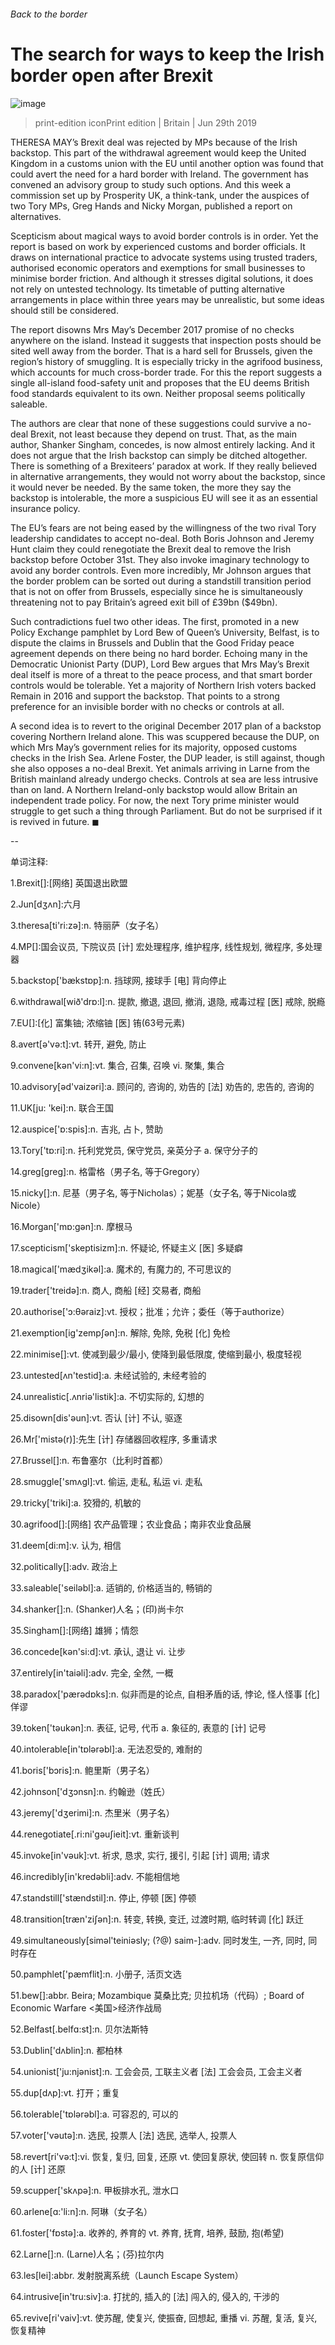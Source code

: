 ###### Back to the border
# The search for ways to keep the Irish border open after Brexit 
![image](images/20190629_brp007.jpg) 
> print-edition iconPrint edition | Britain | Jun 29th 2019 
THERESA MAY’s Brexit deal was rejected by MPs because of the Irish backstop. This part of the withdrawal agreement would keep the United Kingdom in a customs union with the EU until another option was found that could avert the need for a hard border with Ireland. The government has convened an advisory group to study such options. And this week a commission set up by Prosperity UK, a think-tank, under the auspices of two Tory MPs, Greg Hands and Nicky Morgan, published a report on alternatives. 
Scepticism about magical ways to avoid border controls is in order. Yet the report is based on work by experienced customs and border officials. It draws on international practice to advocate systems using trusted traders, authorised economic operators and exemptions for small businesses to minimise border friction. And although it stresses digital solutions, it does not rely on untested technology. Its timetable of putting alternative arrangements in place within three years may be unrealistic, but some ideas should still be considered. 
The report disowns Mrs May’s December 2017 promise of no checks anywhere on the island. Instead it suggests that inspection posts should be sited well away from the border. That is a hard sell for Brussels, given the region’s history of smuggling. It is especially tricky in the agrifood business, which accounts for much cross-border trade. For this the report suggests a single all-island food-safety unit and proposes that the EU deems British food standards equivalent to its own. Neither proposal seems politically saleable. 
The authors are clear that none of these suggestions could survive a no-deal Brexit, not least because they depend on trust. That, as the main author, Shanker Singham, concedes, is now almost entirely lacking. And it does not argue that the Irish backstop can simply be ditched altogether. There is something of a Brexiteers’ paradox at work. If they really believed in alternative arrangements, they would not worry about the backstop, since it would never be needed. By the same token, the more they say the backstop is intolerable, the more a suspicious EU will see it as an essential insurance policy. 
The EU’s fears are not being eased by the willingness of the two rival Tory leadership candidates to accept no-deal. Both Boris Johnson and Jeremy Hunt claim they could renegotiate the Brexit deal to remove the Irish backstop before October 31st. They also invoke imaginary technology to avoid any border controls. Even more incredibly, Mr Johnson argues that the border problem can be sorted out during a standstill transition period that is not on offer from Brussels, especially since he is simultaneously threatening not to pay Britain’s agreed exit bill of £39bn ($49bn). 
Such contradictions fuel two other ideas. The first, promoted in a new Policy Exchange pamphlet by Lord Bew of Queen’s University, Belfast, is to dispute the claims in Brussels and Dublin that the Good Friday peace agreement depends on there being no hard border. Echoing many in the Democratic Unionist Party (DUP), Lord Bew argues that Mrs May’s Brexit deal itself is more of a threat to the peace process, and that smart border controls would be tolerable. Yet a majority of Northern Irish voters backed Remain in 2016 and support the backstop. That points to a strong preference for an invisible border with no checks or controls at all. 
A second idea is to revert to the original December 2017 plan of a backstop covering Northern Ireland alone. This was scuppered because the DUP, on which Mrs May’s government relies for its majority, opposed customs checks in the Irish Sea. Arlene Foster, the DUP leader, is still against, though she also opposes a no-deal Brexit. Yet animals arriving in Larne from the British mainland already undergo checks. Controls at sea are less intrusive than on land. A Northern Ireland-only backstop would allow Britain an independent trade policy. For now, the next Tory prime minister would struggle to get such a thing through Parliament. But do not be surprised if it is revived in future. ◼ 
-- 
 单词注释:
1.Brexit[]:[网络] 英国退出欧盟 
2.Jun[dʒʌn]:六月 
3.theresa[ti'ri:zә]:n. 特丽萨（女子名） 
4.MP[]:国会议员, 下院议员 [计] 宏处理程序, 维护程序, 线性规划, 微程序, 多处理器 
5.backstop['bækstɒp]:n. 挡球网, 接球手 [电] 背向停止 
6.withdrawal[wið'drɒ:l]:n. 提款, 撤退, 退回, 撤消, 退隐, 戒毒过程 [医] 戒除, 脱瘾 
7.EU[]:[化] 富集铀; 浓缩铀 [医] 铕(63号元素) 
8.avert[ә'vә:t]:vt. 转开, 避免, 防止 
9.convene[kәn'vi:n]:vt. 集合, 召集, 召唤 vi. 聚集, 集合 
10.advisory[әd'vaizәri]:a. 顾问的, 咨询的, 劝告的 [法] 劝告的, 忠告的, 咨询的 
11.UK[ju: 'kei]:n. 联合王国 
12.auspice['ɒ:spis]:n. 吉兆, 占卜, 赞助 
13.Tory['tɒ:ri]:n. 托利党党员, 保守党员, 亲英分子 a. 保守分子的 
14.greg[greg]:n. 格雷格（男子名, 等于Gregory） 
15.nicky[]:n. 尼基（男子名, 等于Nicholas）；妮基（女子名, 等于Nicola或Nicole） 
16.Morgan['mɒ:gәn]:n. 摩根马 
17.scepticism['skeptisizm]:n. 怀疑论, 怀疑主义 [医] 多疑癖 
18.magical['mædʒikәl]:a. 魔术的, 有魔力的, 不可思议的 
19.trader['treidә]:n. 商人, 商船 [经] 交易者, 商船 
20.authorise['ɔ:θәraiz]:vt. 授权；批准；允许；委任（等于authorize） 
21.exemption[ig'zempʃәn]:n. 解除, 免除, 免税 [化] 免检 
22.minimise[]:vt. 使减到最少/最小, 使降到最低限度, 使缩到最小, 极度轻视 
23.untested[ʌn'testid]:a. 未经试验的, 未经考验的 
24.unrealistic[.ʌnriә'listik]:a. 不切实际的, 幻想的 
25.disown[dis'әun]:vt. 否认 [计] 不认, 驱逐 
26.Mr['mistә(r)]:先生 [计] 存储器回收程序, 多重请求 
27.Brussel[]:n. 布鲁塞尔（比利时首都） 
28.smuggle['smʌgl]:vt. 偷运, 走私, 私运 vi. 走私 
29.tricky['triki]:a. 狡猾的, 机敏的 
30.agrifood[]:[网络] 农产品管理；农业食品；南非农业食品展 
31.deem[di:m]:v. 认为, 相信 
32.politically[]:adv. 政治上 
33.saleable['seilәbl]:a. 适销的, 价格适当的, 畅销的 
34.shanker[]:n. (Shanker)人名；(印)尚卡尔 
35.Singham[]:[网络] 雄狮；情怨 
36.concede[kәn'si:d]:vt. 承认, 退让 vi. 让步 
37.entirely[in'taiәli]:adv. 完全, 全然, 一概 
38.paradox['pærәdɒks]:n. 似非而是的论点, 自相矛盾的话, 悖论, 怪人怪事 [化] 佯谬 
39.token['tәukәn]:n. 表征, 记号, 代币 a. 象征的, 表意的 [计] 记号 
40.intolerable[in'tɒlәrәbl]:a. 无法忍受的, 难耐的 
41.boris['bɔris]:n. 鲍里斯（男子名） 
42.johnson['dʒɔnsn]:n. 约翰逊（姓氏） 
43.jeremy['dʒerimi]:n. 杰里米（男子名） 
44.renegotiate[.ri:ni'gәuʃieit]:vt. 重新谈判 
45.invoke[in'vәuk]:vt. 祈求, 恳求, 实行, 援引, 引起 [计] 调用; 请求 
46.incredibly[in'kredәbli]:adv. 不能相信地 
47.standstill['stændstil]:n. 停止, 停顿 [医] 停顿 
48.transition[træn'ziʃәn]:n. 转变, 转换, 变迁, 过渡时期, 临时转调 [化] 跃迁 
49.simultaneously[simәl'teiniәsly; (?@) saim-]:adv. 同时发生, 一齐, 同时, 同时存在 
50.pamphlet['pæmflit]:n. 小册子, 活页文选 
51.bew[]:abbr. Beira; Mozambique 莫桑比克; 贝拉机场（代码）; Board of Economic Warfare <美国>经济作战局 
52.Belfast[.belfɑ:st]:n. 贝尔法斯特 
53.Dublin['dʌblin]:n. 都柏林 
54.unionist['ju:njәnist]:n. 工会会员, 工联主义者 [法] 工会会员, 工会主义者 
55.dup[dʌp]:vt. 打开；重复 
56.tolerable['tɒlәrәbl]:a. 可容忍的, 可以的 
57.voter['vәutә]:n. 选民, 投票人 [法] 选民, 选举人, 投票人 
58.revert[ri'vә:t]:vi. 恢复, 复归, 回复, 还原 vt. 使回复原状, 使回转 n. 恢复原信仰的人 [计] 还原 
59.scupper['skʌpә]:n. 甲板排水孔, 泄水口 
60.arlene[ɑ:'li:n]:n. 阿琳（女子名） 
61.foster['fɒstә]:a. 收养的, 养育的 vt. 养育, 抚育, 培养, 鼓励, 抱(希望) 
62.Larne[]:n. (Larne)人名；(芬)拉尔内 
63.les[lei]:abbr. 发射脱离系统（Launch Escape System） 
64.intrusive[in'tru:siv]:a. 打扰的, 插入的 [法] 闯入的, 侵入的, 干涉的 
65.revive[ri'vaiv]:vt. 使苏醒, 使复兴, 使振奋, 回想起, 重播 vi. 苏醒, 复活, 复兴, 恢复精神 
